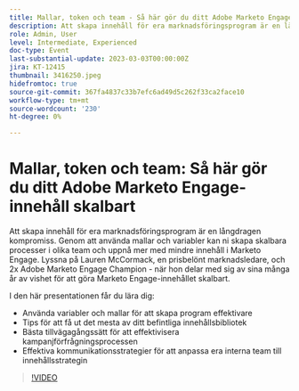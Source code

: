 ```yaml
---
title: Mallar, token och team - Så här gör du ditt Adobe Marketo Engage-innehåll skalbart
description: Att skapa innehåll för era marknadsföringsprogram är en långdragen kompromiss. Genom att använda mallar och variabler kan ni skapa skalbara processer i olika team och uppnå mer med mindre innehåll i Marketo Engage. Lyssna på Lauren McCormack, en prisbelönt marknadsledare, och 2x Adobe Marketo Engage Champion - när hon delar med sig av sina många år av vishet för att göra Marketo Engage-innehållet skalbart. I den här presentationen får du lära dig:- Använda variabler och mallar för att skapa program effektivare och effektivare - Tips för att få ut det mesta av ert befintliga innehållsbibliotek - Bästa metoder för att effektivisera er process för kampanjförfrågningar - Effektiva kommunikationsstrategier som anpassar era interna team till innehållsstrategin
role: Admin, User
level: Intermediate, Experienced
doc-type: Event
last-substantial-update: 2023-03-03T00:00:00Z
jira: KT-12415
thumbnail: 3416250.jpeg
hidefromtoc: true
source-git-commit: 367fa4837c33b7efc6ad49d5c262f33ca2face10
workflow-type: tm+mt
source-wordcount: '230'
ht-degree: 0%

---
```



# Mallar, token och team: Så här gör du ditt Adobe Marketo Engage-innehåll skalbart

Att skapa innehåll för era marknadsföringsprogram är en långdragen kompromiss. Genom att använda mallar och variabler kan ni skapa skalbara processer i olika team och uppnå mer med mindre innehåll i Marketo Engage. Lyssna på Lauren McCormack, en prisbelönt marknadsledare, och 2x Adobe Marketo Engage Champion - när hon delar med sig av sina många år av vishet för att göra Marketo Engage-innehållet skalbart.

I den här presentationen får du lära dig:

- Använda variabler och mallar för att skapa program effektivare
- Tips för att få ut det mesta av ditt befintliga innehållsbibliotek
- Bästa tillvägagångssätt för att effektivisera kampanjförfrågningsprocessen
- Effektiva kommunikationsstrategier för att anpassa era interna team till innehållsstrategin

>[!VIDEO](https://video.tv.adobe.com/v/3416250/?quality=12&learn=on)
